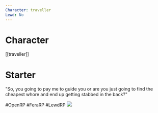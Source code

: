 ```yaml
---
Character: traveller
Lewd: No
---
```

# Character
[[traveller]]

# Starter
"So, you going to pay me to guide you or are you just going to find the cheapest whore and end up getting stabbed in the back?"

#OpenRP #FeraRP #LewdRP 
![](68f20fe7121f3a9a9695621e2f53fc52.jpg)